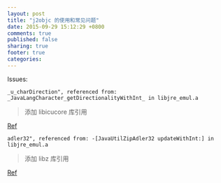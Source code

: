 ```yaml
---
layout: post
title: "j2objc 的使用和常见问题"
date: 2015-09-29 15:12:29 +0800
comments: true
published: false
sharing: true
footer: true
categories: 
---
```


Issues:

`_u_charDirection", referenced from:  _JavaLangCharacter_getDirectionalityWithInt_ in libjre_emul.a`

> 添加 libicucore 库引用

[Ref](https://groups.google.com/forum/#!topic/j2objc-discuss/0F3ITf7wEnU)

`adler32", referenced from: -[JavaUtilZipAdler32 updateWithInt:] in libjre_emul.a`

> 添加 libz 库引用

[Ref](https://github.com/google/j2objc/issues/340)
